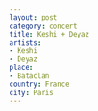 ```yaml
---
layout: post
category: concert
title: Keshi + Deyaz
artists: 
- Keshi
- Deyaz
place: 
- Bataclan
country: France
city: Paris
---
```


